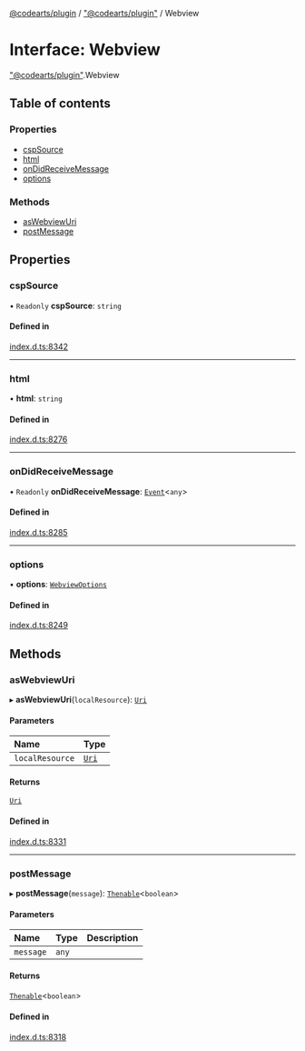 [@codearts/plugin](../README.md) / ["@codearts/plugin"](../modules/_codearts_plugin_.md) / Webview

# Interface: Webview

["@codearts/plugin"](../modules/_codearts_plugin_.md).Webview

## Table of contents

### Properties

- [cspSource](codearts_plugin_.Webview.md#cspsource)
- [html](codearts_plugin_.Webview.md#html)
- [onDidReceiveMessage](codearts_plugin_.Webview.md#ondidreceivemessage)
- [options](codearts_plugin_.Webview.md#options)

### Methods

- [asWebviewUri](codearts_plugin_.Webview.md#aswebviewuri)
- [postMessage](codearts_plugin_.Webview.md#postmessage)

## Properties

### cspSource

• `Readonly` **cspSource**: `string`

#### Defined in

[index.d.ts:8342](https://github.com/huaweicloud/cloudide-plugin-api/blob/d4de966/index.d.ts#L8342)

___

### html

• **html**: `string`

#### Defined in

[index.d.ts:8276](https://github.com/huaweicloud/cloudide-plugin-api/blob/d4de966/index.d.ts#L8276)

___

### onDidReceiveMessage

• `Readonly` **onDidReceiveMessage**: [`Event`](codearts_plugin_.Event.md)<`any`\>

#### Defined in

[index.d.ts:8285](https://github.com/huaweicloud/cloudide-plugin-api/blob/d4de966/index.d.ts#L8285)

___

### options

• **options**: [`WebviewOptions`](codearts_plugin_.WebviewOptions.md)

#### Defined in

[index.d.ts:8249](https://github.com/huaweicloud/cloudide-plugin-api/blob/d4de966/index.d.ts#L8249)

## Methods

### asWebviewUri

▸ **asWebviewUri**(`localResource`): [`Uri`](../classes/codearts_plugin_.Uri.md)

#### Parameters

| Name | Type |
| :------ | :------ |
| `localResource` | [`Uri`](../classes/codearts_plugin_.Uri.md) |

#### Returns

[`Uri`](../classes/codearts_plugin_.Uri.md)

#### Defined in

[index.d.ts:8331](https://github.com/huaweicloud/cloudide-plugin-api/blob/d4de966/index.d.ts#L8331)

___

### postMessage

▸ **postMessage**(`message`): [`Thenable`](Thenable.md)<`boolean`\>

#### Parameters

| Name | Type | Description |
| :------ | :------ | :------ |
| `message` | `any` |  |

#### Returns

[`Thenable`](Thenable.md)<`boolean`\>

#### Defined in

[index.d.ts:8318](https://github.com/huaweicloud/cloudide-plugin-api/blob/d4de966/index.d.ts#L8318)
